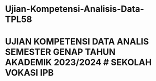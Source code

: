 # Ujian-Kompetensi-Analisis-Data-TPL58
# UJIAN KOMPETENSI DATA ANALIS SEMESTER GENAP TAHUN AKADEMIK 2023/2024 # SEKOLAH VOKASI IPB
